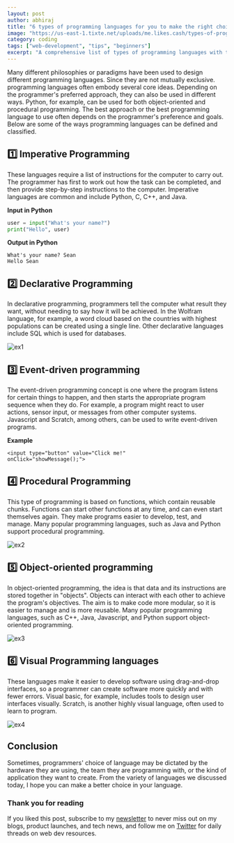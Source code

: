 ```yaml
---
layout: post
author: abhiraj
title: "6 types of programming languages for you to make the right choice."
image: "https://us-east-1.tixte.net/uploads/me.likes.cash/types-of-programming-languages.png"
category: coding
tags: ["web-development", "tips", "beginners"]
excerpt: "A comprehensive list of types of programming languages with their use cases to help beginners choose their language of choice."
---
```


Many different philosophies or paradigms have been used to design different programming languages. Since they are not mutually exclusive. programming languages often embody several core ideas. Depending on the programmer's preferred approach, they can also be used in different ways. Python, for example, can be used for both object-oriented and procedural programming. The best approach or the best programming language to use often depends on the programmer's preference and goals. Below are some of the ways programming languages can be defined and classified.

## 1️⃣ Imperative Programming

These languages require a list of instructions for the computer to carry out. The programmer has first to work out how the task can be completed, and then provide step-by-step instructions to the computer. Imperative languages are common and include Python, C, C++, and Java.

**Input in Python**
```py
user = input("What's your name?")
print("Hello", user)
```

**Output in Python**
```
What's your name? Sean
Hello Sean
```

## 2️⃣ Declarative Programming

In declarative programming, programmers tell the computer what result they want, without needing to say how it will be achieved. In the Wolfram language, for example, a word cloud based on the countries with highest populations can be created using a single line. Other declarative languages include SQL which is used for databases.

![ex1](https://reference.wolfram.com/language/ref/Files/WordCloud.en/O_1.png)

## 3️⃣ Event-driven programming

The event-driven programming concept is one where the program listens for certain things to happen, and then starts the appropriate program sequence when they do. For example, a program might react to user actions, sensor input, or messages from other computer systems. Javascript and Scratch, among others, can be used to write event-driven programs.

**Example**

```
<input type="button" value="Click me!"
onClick="showMessage();">
```

## 4️⃣ Procedural Programming

This type of programming is based on functions, which contain reusable chunks. Functions can start other functions at any time, and can even start themselves again. They make programs easier to develop, test, and manage. Many popular programming languages, such as Java and Python support procedural programming.

![ex2](https://aaimagestore.s3.amazonaws.com/july2017/0014350.002.png)

## 5️⃣ Object-oriented programming

In object-oriented programming, the idea is that data and its instructions are stored together in "objects". Objects can interact with each other to achieve the program's objectives. The aim is to make code more modular, so it is easier to manage and is more reusable. Many popular programming languages, such as C++, Java, Javascript, and Python support object-oriented programming.

![ex3](https://cdn.ttgtmedia.com/rms/onlineimages/whatis-object_oriented_programming_half_column_mobile.png)

## 6️⃣ Visual Programming languages

These languages make it easier to develop software using drag-and-drop interfaces, so a programmer can create software more quickly and with fewer errors. Visual basic, for example, includes tools to design user interfaces visually. Scratch, is another highly visual language, often used to learn to program.

![ex4](https://s3-us-west-2.amazonaws.com/robogarden-new/Articles/upload/blogs/lg-what-is-visual-programming.jpg)

## Conclusion

Sometimes, programmers' choice of language may be dictated by the hardware they are using, the team they are programming with, or the kind of application they want to create. From the variety of languages we discussed today, I hope you can make a better choice in your language. 

### Thank you for reading

If you liked this post, subscribe to my [newsletter](https://abhirajbhowmick.substack.com)
to never miss out on my blogs, product launches, and tech news, and follow me on [Twitter](https://twitter.com/rainboestrykr) for daily threads on web dev resources.
